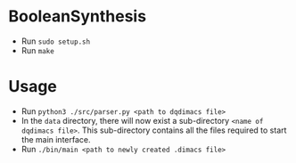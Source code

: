 # BooleanSynthesis

- Run ```sudo setup.sh```
- Run ```make```

# Usage
- Run ```python3 ./src/parser.py <path to dqdimacs file>```
- In the ```data``` directory, there will now exist a sub-directory ```<name of dqdimacs file>```. This sub-directory contains all the files required to start the main interface.
- Run ```./bin/main <path to newly created .dimacs file>``` 